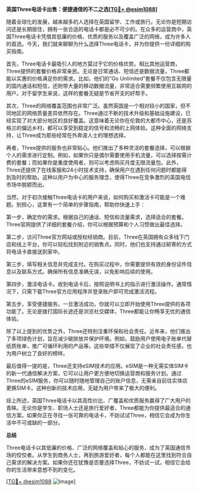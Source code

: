 **英国Three电话卡出售：便捷通信的不二之选[[TG💪+ @esim1088](https://t.me/s/esim1088)]**

随着全球化的发展，越来越多的人选择在英国留学、工作或旅行。无论你是短期访问还是长期居住，拥有一张合适的电话卡都是必不可少的。在众多的运营商中，英国Three电话卡凭借其低廉的价格、优质的服务以及覆盖广泛的网络，成为许多人的首选。今天，我们就来聊聊为什么选择Three电话卡，并为你提供一份详细的购买指南。

首先，Three电话卡最吸引人的地方莫过于它的价格优势。相比其他运营商，Three提供的套餐价格非常亲民。无论是日常通话、短信还是数据流量，Three都能以实惠的价格满足你的需求。比如，他们的“Go Unlimited”套餐不仅包含无限量的国内通话和短信，还附带大量的移动数据流量，非常适合需要频繁使用互联网的用户。对于留学生来说，这样的套餐无疑是节省开支的好帮手。

其次，Three的网络覆盖范围也非常广泛。虽然英国是一个相对较小的国家，但不同地区的网络质量差异依然存在。Three通过不断的技术升级和基础设施建设，已经实现了对大部分地区的良好覆盖。这意味着无论你在伦敦的大都市中心，还是苏格兰的偏远乡村，都可以享受到稳定的信号和流畅的上网体验。这种全面的网络支持，让Three成为那些经常在外奔波人士的理想选择。

再者，Three提供的服务也非常贴心。他们推出了多种灵活的套餐选择，可以根据个人的需求进行定制。例如，如果你只是偶尔需要使用手机流量，可以选择按需计费的套餐；而如果你是重度使用者，则可以考虑购买月度无限流量包。此外，Three还提供了在线客服和24小时技术支持，确保用户在遇到任何问题时都能得到及时的帮助。这种以用户为中心的服务理念，使得Three在竞争激烈的英国电信市场中脱颖而出。

当然，对于初次接触Three电话卡的用户来说，如何购买和激活卡可能是一个难题。别担心，这里有一个简单的步骤指南，帮助你快速上手：

第一步，确定你的需求。根据自己的通话、短信和流量需求，选择适合的套餐。Three官网提供了详细的套餐介绍，你可以根据预算和个人习惯做出最佳选择。

第二步，访问Three官方网站或授权经销商。目前，Three在英国拥有众多线下门店和线上平台，你可以轻松找到附近的销售点。同时，他们也支持通过邮寄的方式将电话卡直接送到家中。

第三步，填写相关信息并完成支付。在购买过程中，你需要提供有效的身份证件信息以及联系方式。确保所有信息准确无误，以免影响后续的使用。

第四步，激活电话卡。收到电话卡后，按照说明书上的指示进行激活操作。通常情况下，只需下载Three官方应用程序并登录账户即可完成激活流程。

第五步，享受便捷服务。一旦激活成功，你就可以立即开始使用Three提供的各项功能了。无论是拨打国际长途还是浏览社交媒体，Three都能让你畅享无忧的通信体验。

除了以上提到的优势之外，Three还特别注重环保和社会责任。近年来，他们推出了多项绿色计划，旨在减少碳排放并保护环境。例如，鼓励用户使用电子账单代替纸质账单，推广可循环利用的产品等。这些举措不仅展现了企业的社会责任感，也为用户树立了良好的榜样。

最后值得一提的是，Three还支持eSIM技术的应用。eSIM是一种无需实体SIM卡的新一代通信解决方案，它可以让用户更方便地切换运营商和服务计划。通过Three的eSIM服务，你可以随时随地管理自己的账户信息，无需亲自前往实体店更换SIM卡。这种创新的技术应用，无疑为用户带来了极大的便利。

综上所述，英国Three电话卡以其高性价比、广覆盖和优质服务赢得了广大用户的青睐。无论你是学生、职场人士还是旅行爱好者，Three都能为你提供最适合的通信方案。如果你正在寻找一张可靠的电话卡，不妨试试Three，相信它会成为你生活中不可或缺的一部分。

**总结**

Three电话卡以其低廉的价格、广泛的网络覆盖和贴心的服务，成为了英国通信市场的佼佼者。从学生到商务人士，再到旅游爱好者，每个人都能在这里找到符合自己需求的解决方案。如果你还在犹豫是否要选择Three，不妨试一试，相信它会给你的生活带来意想不到的变化。

[[TG💪+ @esim1088](https://t.me/s/esim1088) ![Image](https://i.postimg.cc/4NQfJmqS/Snipaste-2025-05-13-00-14-12.png)]